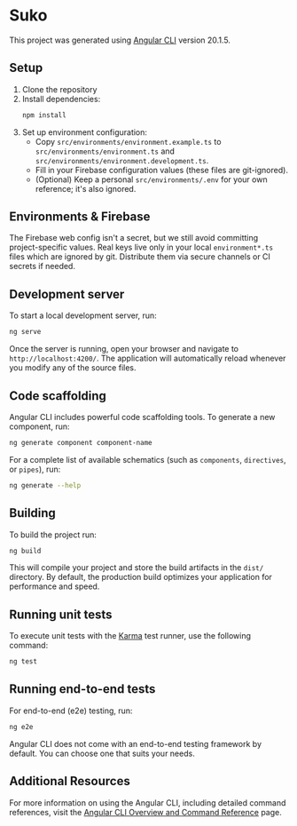 # Suko

This project was generated using [Angular CLI](https://github.com/angular/angular-cli) version 20.1.5.

## Setup

1. Clone the repository
2. Install dependencies:
   ```bash
   npm install
   ```
3. Set up environment configuration:
   - Copy `src/environments/environment.example.ts` to `src/environments/environment.ts` and `src/environments/environment.development.ts`.
   - Fill in your Firebase configuration values (these files are git-ignored).
   - (Optional) Keep a personal `src/environments/.env` for your own reference; it's also ignored.

## Environments & Firebase

The Firebase web config isn't a secret, but we still avoid committing project-specific values. Real keys live only in your local `environment*.ts` files which are ignored by git. Distribute them via secure channels or CI secrets if needed.

## Development server

To start a local development server, run:

```bash
ng serve
```

Once the server is running, open your browser and navigate to `http://localhost:4200/`. The application will automatically reload whenever you modify any of the source files.

## Code scaffolding

Angular CLI includes powerful code scaffolding tools. To generate a new component, run:

```bash
ng generate component component-name
```

For a complete list of available schematics (such as `components`, `directives`, or `pipes`), run:

```bash
ng generate --help
```

## Building

To build the project run:

```bash
ng build
```

This will compile your project and store the build artifacts in the `dist/` directory. By default, the production build optimizes your application for performance and speed.

## Running unit tests

To execute unit tests with the [Karma](https://karma-runner.github.io) test runner, use the following command:

```bash
ng test
```

## Running end-to-end tests

For end-to-end (e2e) testing, run:

```bash
ng e2e
```

Angular CLI does not come with an end-to-end testing framework by default. You can choose one that suits your needs.

## Additional Resources

For more information on using the Angular CLI, including detailed command references, visit the [Angular CLI Overview and Command Reference](https://angular.dev/tools/cli) page.
